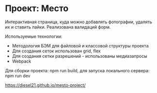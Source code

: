 # Проект: Место

Интерактивная страница, куда можно добавлять фотографии, удалять их и ставить лайки. Реализована валидаций форм.

Используемые технологии:
- Методология БЭМ для файловой и классовой структуры проекта
- Для создания сеток использован grid, flex
- Для создания сетки разрешений - использованы медиазапросы
- Webpack

Для сборки проекта: npm run build, для запуска локального сервера: npm run dev

https://diesel21.github.io/mesto-project/
